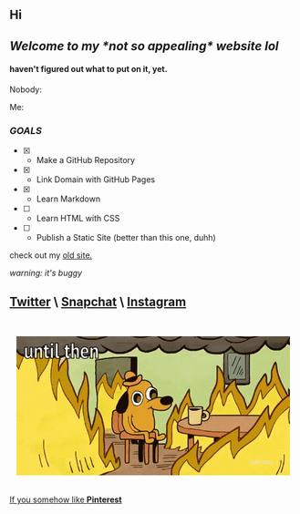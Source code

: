 ## Hi
## *Welcome to my \*not so appealing\* website lol*

#### haven't figured out what to put on it, yet.

Nobody:

Me:

### *GOALS*
- [x] - Make a GitHub Repository
- [x] - Link Domain with GitHub Pages
- [x] - Learn Markdown
- [ ] - Learn HTML with CSS
- [ ] - Publish a Static Site (better than this one, duhh)

check out my [old site.](https://sites.google.com/view/socialsss/) 
 
*warning: it's buggy* 

## [Twitter](https://twitter.com/lltejasll) \ [Snapchat](https://snapchat.com/add/lltejasll) \ [Instagram](https://instagram.com/tejasx5)

<br>
<p align="center">
  <img src="https://raw.githubusercontent.com/AmplifyLow/01/master/Resources/this-is-fine.gif">
  <br>
  <br>
</p>

<a href="https://www.pinterest.com/lltejasll/" title="Pins by Tejas" target="_blank">If you somehow like <b>Pinterest</b></a>
